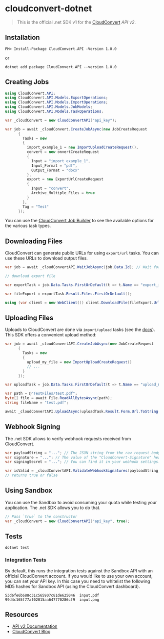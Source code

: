 # cloudconvert-dotnet

> This is the official .net SDK v1 for the [CloudConvert](https://cloudconvert.com/api/v2) _API v2_.

## Installation

```
PM> Install-Package CloudConvert.API -Version 1.0.0
```
or
```
dotnet add package CloudConvert.API --version 1.0.0
```

## Creating Jobs

```c#
using CloudConvert.API;
using CloudConvert.API.Models.ExportOperations;
using CloudConvert.API.Models.ImportOperations;
using CloudConvert.API.Models.JobModels;
using CloudConvert.API.Models.TaskOperations;

var _cloudConvert = new CloudConvertAPI("api_key");

var job = await _cloudConvert.CreateJobAsync(new JobCreateRequest
      {
        Tasks = new
        {
          import_example_1 = new ImportUploadCreateRequest(),
          convert = new onvertCreateRequest
          {
            Input = "import_example_1",
            Input_Format = "pdf",
            Output_Format = "docx"
          },
          export = new ExportUrlCreateRequest
          {
            Input = "convert",
            Archive_Multiple_Files = true
          }
        },
        Tag = "Test"
      });
```

You can use the [CloudConvert Job Builder](https://cloudconvert.com/api/v2/jobs/builder) to see the available options for the various task types.

## Downloading Files

CloudConvert can generate public URLs for using `export/url` tasks. You can use these URLs to download output files.

```c#
var job = await _cloudConvertAPI.WaitJobAsync(job.Data.Id); // Wait for job completion

// download export file

var exportTask = job.Data.Tasks.FirstOrDefault(t => t.Name == "export_it");

var fileExport = exportTask.Result.Files.FirstOrDefault();

using (var client = new WebClient()) client.DownloadFile(fileExport.Url, fileExport.Filename);
```

## Uploading Files

Uploads to CloudConvert are done via `import/upload` tasks (see the [docs](https://cloudconvert.com/api/v2/import#import-upload-tasks)). This SDK offers a convenient upload method:

```c#
var job = await _cloudConvertAPI.CreateJobAsync(new JobCreateRequest
      {
        Tasks = new
        {
          upload_my_file = new ImportUploadCreateRequest()
          // ...
        }
      });

var uploadTask = job.Data.Tasks.FirstOrDefault(t => t.Name == "upload_my_file");

var path = @"TestFiles/test.pdf";
byte[] file = await File.ReadAllBytesAsync(path);
string fileName = "test.pdf";

await _cloudConvertAPI.UploadAsync(uploadTask.Result.Form.Url.ToString(), file, fileName, uploadTask.Result.Form.Parameters);
```

## Webhook Signing

The .net SDK allows to verify webhook requests received from CloudConvert.

```c#
var payloadString = "..."; // The JSON string from the raw request body.
var signature = "..."; // The value of the "CloudConvert-Signature" header.
var signingSecret = "..."; // You can find it in your webhook settings.

var isValid = _cloudConvertAPI.ValidateWebhookSignatures(payloadString, signature, signingSecret);
// returns true or false
```

## Using Sandbox

You can use the Sandbox to avoid consuming your quota while testing your application. The .net SDK allows you to do that.

```c#
// Pass `true` to the constructor
var _cloudConvert = new CloudConvertAPI("api_key", true);
```

## Tests

```
dotnet test
```

### Integration Tests

By default, this runs the integration tests against the Sandbox API with an official CloudConvert account. If you would like to use your own account, you can set your API key. In this case you need to whitelist the following MD5 hashes for Sandbox API (using the CloudConvert dashboard).

    53d6fe6b688c31c565907c81de625046  input.pdf
    99d4c165f77af02015aa647770286cf9  input.png

## Resources

-   [API v2 Documentation](https://cloudconvert.com/api/v2)
-   [CloudConvert Blog](https://cloudconvert.com/blog)